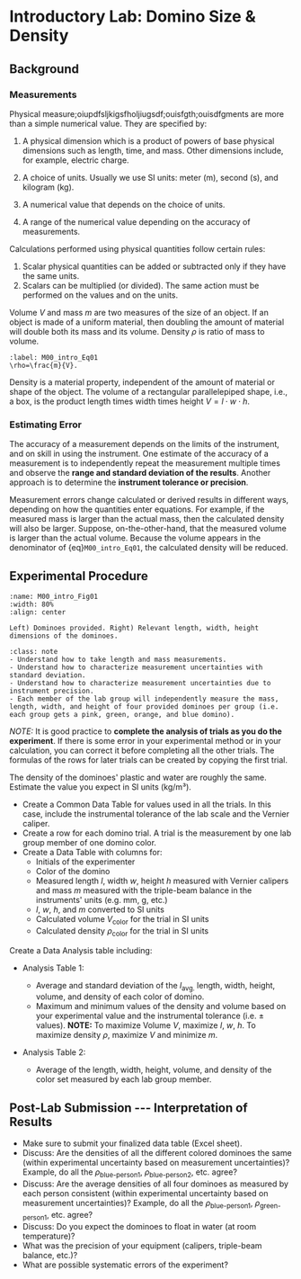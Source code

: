 # Introductory Lab: Domino Size & Density

## Background

### Measurements

Physical measure;oiupdfsljkigsfholjiugsdf;ouisfgth;ouisdfgments are more than a simple numerical value. They are specified by:

1. A physical dimension which is a product of powers of base physical dimensions such as length, time, and mass. Other dimensions include, for example, electric charge.

2. A choice of units. Usually we use SI units: meter (m), second (s), and kilogram (kg).

3. A numerical value that depends on the choice of units.

4. A range of the numerical value depending on the accuracy of measurements.

Calculations performed using physical quantities follow certain rules:

1. Scalar physical quantities can be added or subtracted only if they have the same units.
2. Scalars can be multiplied (or divided). The same action must be performed on the values and on the units.


Volume $V$ and mass $m$ are two measures of the size of an object. If an object is made of a uniform material, then doubling the amount of material will double both its mass and its volume.
Density $\rho$ is ratio of mass to volume.

```{math}
:label: M00_intro_Eq01
\rho=\frac{m}{V}.
```

Density is a material property, independent of the amount of material or shape of the object.
The volume of a rectangular parallelepiped shape, i.e., a box, is the product length times width times height $V=l\cdot w\cdot h$.


### Estimating Error

The accuracy of a measurement depends on the limits of the instrument, and on skill in using the instrument.
One estimate of the accuracy of a measurement is to independently repeat the measurement multiple times and observe the **range and standard deviation of the results**. Another approach is to determine the **instrument tolerance or precision**.

Measurement errors change calculated or derived results in different ways, depending on how the quantities enter equations.
For example, if the measured mass is larger than the actual mass, then the calculated density will also be larger.
Suppose, on-the-other-hand, that the measured volume is larger than the actual volume. Because the volume appears in the denominator of {eq}`M00_intro_Eq01`, the calculated density will be reduced. 


## Experimental Procedure

```{figure} /ExperimentIntroLabFigures/M0_dominos.jpg
:name: M00_intro_Fig01
:width: 80%
:align: center

Left) Dominoes provided. Right) Relevant length, width, height dimensions of the dominoes.
```

```{admonition} OVERALL GOALS
:class: note
- Understand how to take length and mass measurements.
- Understand how to characterize measurement uncertainties with standard deviation.
- Understand how to characterize measurement uncertainties due to instrument precision.
- Each member of the lab group will independently measure the mass, length, width, and height of four provided dominoes per group (i.e. each group gets a pink, green, orange, and blue domino).
```

*NOTE:* It is good practice to **complete the analysis of trials as you do the experiment**. If there is some error in your experimental method or in your calculation, you can correct it before completing all the other trials. The formulas of the rows for later trials can be created by copying the first trial.

The density of the dominoes' plastic and water are roughly the same. Estimate the value you expect in SI units (kg/m³).

- Create a Common Data Table for values used in all the trials. In this case, include the instrumental tolerance of the lab scale and the Vernier caliper.
- Create a row for each domino trial. A trial is the measurement by one lab group member of one domino color.
- Create a Data Table with columns for:
  - Initials of the experimenter
  - Color of the domino
  - Measured length $l$, width $w$, height $h$ measured with Vernier calipers and mass $m$ measured with the triple-beam balance in the instruments' units (e.g. mm, g, etc.)
  - $l$, $w$, $h$, and $m$ converted to SI units
  - Calculated volume $V_\text{color}$ for the trial in SI units
  - Calculated density $\rho_\text{color}$ for the trial in SI units

Create a Data Analysis table including:

- Analysis Table 1:
  - Average and standard deviation of the $l_\text{avg.}$ length, width, height, volume, and density of each color of domino.
  - Maximum and minimum values of the density and volume based on your experimental value and the instrumental tolerance (i.e. $\pm$ values). **NOTE:** To maximize Volume $V$, maximize $l$, $w$, $h$. To maximize density $\rho$, maximize $V$ and minimize $m$.
  
- Analysis Table 2:
  - Average of the length, width, height, volume, and density of the color set measured by each lab group member.

## Post-Lab Submission --- Interpretation of Results

- Make sure to submit your finalized data table (Excel sheet).
- Discuss: Are the densities of all the different colored dominoes the same (within experimental uncertainty based on measurement uncertainties)? Example, do all the $\rho_{\text{blue-person1}}$, $\rho_{\text{blue-person2}}$, etc. agree?
- Discuss: Are the average densities of all four dominoes as measured by each person consistent (within experimental uncertainty based on measurement uncertainties)? Example, do all the $\rho_{\text{blue-person1}}$, $\rho_{\text{green-person1}}$, etc. agree?
- Discuss: Do you expect the dominoes to float in water (at room temperature)?
- What was the precision of your equipment (calipers, triple-beam balance, etc.)?
- What are possible systematic errors of the experiment?
